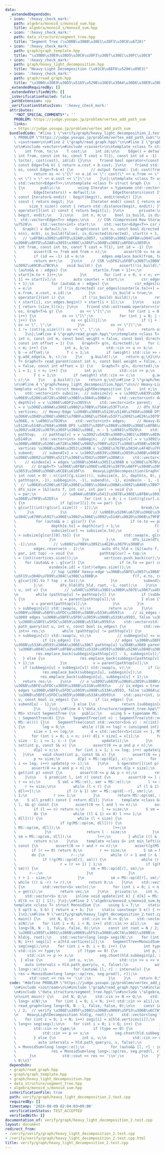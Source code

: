 ```yaml
---
data:
  _extendedDependsOn:
  - icon: ':heavy_check_mark:'
    path: algebra/monoid_s/monoid_sum.hpp
    title: algebra/monoid_s/monoid_sum.hpp
  - icon: ':heavy_check_mark:'
    path: data_structure/segment_tree.hpp
    title: "Segment Tree (\u30BB\u30B0\u30E1\u30F3\u30C8\u6728)"
  - icon: ':heavy_check_mark:'
    path: graph/graph_template.hpp
    title: "\u30B0\u30E9\u30D5\u30C6\u30F3\u30D7\u30EC\u30FC\u30C8"
  - icon: ':heavy_check_mark:'
    path: graph/heavy_light_decomposition.hpp
    title: "Heavy-Light Decomposition (\u91CD\u8EFD\u5206\u89E3)"
  - icon: ':heavy_check_mark:'
    path: graph/read_graph.hpp
    title: "\u30B0\u30E9\u30D5\u5165\u529B\u30E9\u30A4\u30D6\u30E9\u30EA"
  _extendedRequiredBy: []
  _extendedVerifiedWith: []
  _isVerificationFailed: false
  _pathExtension: cpp
  _verificationStatusIcon: ':heavy_check_mark:'
  attributes:
    '*NOT_SPECIAL_COMMENTS*': ''
    PROBLEM: https://judge.yosupo.jp/problem/vertex_add_path_sum
    links:
    - https://judge.yosupo.jp/problem/vertex_add_path_sum
  bundledCode: "#line 1 \"verify/graph/heavy_light_decomposition_2.test.cpp\"\n#define\
    \ PROBLEM \"https://judge.yosupo.jp/problem/vertex_add_path_sum\"\n\n#include\
    \ <iostream>\n\n#line 2 \"graph/read_graph.hpp\"\n\n#line 2 \"graph/graph_template.hpp\"\
    \n\n#include <vector>\n#include <cassert>\n\ntemplate <class T> struct Edge {\n\
    \    int from, to;\n    T cost;\n    int id;\n\n    Edge() = default;\n    Edge(const\
    \ int from, const int to, const T cost = T(1), const int id = -1) : from(from),\
    \ to(to), cost(cost), id(id) {}\n\n    friend bool operator<(const Edge<T>& a,\
    \ const Edge<T>& b) { return a.cost < b.cost; }\n\n    friend std::ostream& operator<<(std::ostream&\
    \ os, const Edge<T>& e) {\n        // output format: {id: cost(from, to) = cost}\n\
    \        return os << \"{\" << e.id << \": cost(\" << e.from << \", \" << e.to\
    \ << \") = \" << e.cost << \"}\";\n    }\n};\ntemplate <class T> using Edges =\
    \ std::vector<Edge<T>>;\n\ntemplate <class T> struct Graph {\n    struct EdgeIterators\
    \ {\n       public:\n        using Iterator = typename std::vector<Edge<T>>::iterator;\n\
    \        EdgeIterators() = default;\n        EdgeIterators(const Iterator& begit,\
    \ const Iterator& endit) : begit(begit), endit(endit) {}\n        Iterator begin()\
    \ const { return begit; }\n        Iterator end() const { return endit; }\n  \
    \      size_t size() const { return std::distance(begit, endit); }\n        Edge<T>&\
    \ operator[](int i) const { return begit[i]; }\n\n       private:\n        Iterator\
    \ begit, endit;\n    };\n\n    int n, m;\n    bool is_build, is_directed;\n  \
    \  std::vector<Edge<T>> edges;\n\n    // CSR (Compressed Row Storage) \u5F62\u5F0F\
    \u7528\n    std::vector<int> start;\n    std::vector<Edge<T>> csr_edges;\n\n \
    \   Graph() = default;\n    Graph(const int n, const bool directed = false) :\
    \ n(n), m(0), is_build(false), is_directed(directed), start(n + 1, 0) {}\n\n \
    \   // \u8FBA\u3092\u8FFD\u52A0\u3057, \u305D\u306E\u8FBA\u304C\u4F55\u756A\u76EE\
    \u306B\u8FFD\u52A0\u3055\u308C\u305F\u304B\u3092\u8FD4\u3059\n    int add_edge(const\
    \ int from, const int to, const T cost = T(1), int id = -1) {\n        assert(!is_build);\n\
    \        assert(0 <= from and from < n);\n        assert(0 <= to and to < n);\n\
    \        if (id == -1) id = m;\n        edges.emplace_back(from, to, cost, id);\n\
    \        return m++;\n    }\n\n    // CSR \u5F62\u5F0F\u3067\u30B0\u30E9\u30D5\
    \u3092\u69CB\u7BC9\n    void build() {\n        assert(!is_build);\n        for\
    \ (auto&& e : edges) {\n            start[e.from + 1]++;\n            if (!is_directed)\
    \ start[e.to + 1]++;\n        }\n        for (int v = 0; v < n; v++) start[v +\
    \ 1] += start[v];\n        auto counter = start;\n        csr_edges.resize(start.back()\
    \ + 1);\n        for (auto&& e : edges) {\n            csr_edges[counter[e.from]++]\
    \ = e;\n            if (!is_directed) csr_edges[counter[e.to]++] = Edge(e.to,\
    \ e.from, e.cost, e.id);\n        }\n        is_build = true;\n    }\n\n    EdgeIterators\
    \ operator[](int i) {\n        if (!is_build) build();\n        return EdgeIterators(csr_edges.begin()\
    \ + start[i], csr_edges.begin() + start[i + 1]);\n    }\n\n    size_t size() const\
    \ { return (size_t)(n); }\n\n    friend std::ostream& operator<<(std::ostream&\
    \ os, Graph<T>& g) {\n        os << \"[\";\n        for (int i = 0; i < (int)(g.size());\
    \ i++) {\n            os << \"[\";\n            for (int j = 0; j < (int)(g[i].size());\
    \ j++) {\n                os << g[i][j];\n                if (j + 1 != (int)(g[i].size()))\
    \ os << \", \";\n            }\n            os << \"]\";\n            if (i +\
    \ 1 != (int)(g.size())) os << \", \";\n        }\n        return os << \"]\";\n\
    \    }\n};\n#line 4 \"graph/read_graph.hpp\"\n\ntemplate <class T> Graph<T> read_graph(const\
    \ int n, const int m, const bool weight = false, const bool directed = false,\
    \ const int offset = 1) {\n    Graph<T> g(n, directed);\n    for (int i = 0; i\
    \ < m; i++) {\n        int a, b;\n        std::cin >> a >> b;\n        a -= offset,\
    \ b -= offset;\n        T c = 1;\n        if (weight) std::cin >> c;\n       \
    \ g.add_edge(a, b, c);\n    }\n    g.build();\n    return g;\n}\n\ntemplate <class\
    \ T> Graph<T> read_parent(const int n, const bool weight = false, const bool directed\
    \ = false, const int offset = 1) {\n    Graph<T> g(n, directed);\n    for (int\
    \ i = 1; i < n; i++) {\n        int p;\n        std::cin >> p;\n        p -= offset;\n\
    \        T c = 1;\n        if (weight) std::cin >> c;\n        g.add_edge(p, i,\
    \ c);\n    }\n    g.build();\n    return g;\n}\n#line 2 \"graph/heavy_light_decomposition.hpp\"\
    \n\n#line 4 \"graph/heavy_light_decomposition.hpp\"\n\n// Heavy-Light Decomposition\n\
    template <class T> struct HeavyLightDecomposition {\n    int n;\n    // dfs_size\n\
    \    std::vector<int> subsize;  // subsize[v] = v \u3092\u6839\u3068\u3059\u308B\
    \u90E8\u5206\u6728\u306E\u30B5\u30A4\u30BA\n    std::vector<int> depth;    //\
    \ depth[v] = v \u306E\u6DF1\u3055\n    std::vector<int> parent;   // parent[v]\
    \ = v \u306E\u89AA\u306E\u9802\u70B9\u756A\u53F7\n\n    // dfs_hld\n    std::vector<int>\
    \ vertices;  // Heavy-Edge \u304B\u3089\u512A\u5148\u7684\u306B DFS \u3057\u305F\
    \u3068\u304D\u306E\u9802\u70B9\u306E\u756A\u53F7\u3092\u4E26\u3079\u305F\u3082\
    \u306E, n \u8981\u7D20\n    std::vector<int> edges;     // Heavy-Edge \u304B\u3089\
    \u512A\u5148\u7684\u306B DFS \u3057\u305F\u3068\u304D\u306E\u8FBA\u306E\u756A\u53F7\
    \u3092\u4E26\u3079\u305F\u3082\u306E, n - 1 \u8981\u7D20\n    std::vector<int>\
    \ pathtop;   // pathtop[v] = v \u3092\u542B\u3080\u30D1\u30B9\u4E0A\u306E\u7956\
    \u5148\n    std::vector<int> subbegin;  // subbegin[v] = v \u3092\u6839\u3068\u3059\
    \u308B\u90E8\u5206\u6728\u306E\u9802\u70B9\u5217\u306E\u958B\u59CB\u4F4D\u7F6E\
    , vertices \u306B\u304A\u3051\u308B v \u306E\u767B\u5834\u4F4D\u7F6E\n    std::vector<int>\
    \ subend;    // subend[v] = v \u3092\u6839\u3068\u3059\u308B\u90E8\u5206\u6728\
    \u306E\u9802\u70B9\u5217\u306E\u7D42\u308F\u308A\n    std::vector<int> eindex;\
    \    // eindex[e] = edges \u306B\u304A\u3051\u308B e \u306E\u767B\u5834\u4F4D\u7F6E\
    \n\n    // Graph<T> \u306E\u8FBA\u306E\u4E26\u3079\u66FF\u3048\u3092\u884C\u3046\
    \u3053\u3068\u306B\u6CE8\u610F\n    HeavyLightDecomposition(Graph<T>& g, const\
    \ int root = 0) : n((int)(g.size())), subsize(n, 1), depth(n, 0), parent(n, -1),\
    \ pathtop(n, -1), subbegin(n, -1), subend(n, -1), eindex(n - 1, -1) {\n      \
    \  // \u90E8\u5206\u6728\u306E\u30B5\u30A4\u30BA\u3092\u8A08\u7B97\n        auto\
    \ dfs_size = [&](auto f, int cur, int par) -> void {\n            parent[cur]\
    \ = par;\n            // \u89AA\u65B9\u5411\u3078\u306E\u8FBA\u3092\u672B\u5C3E\
    \u306B\u79FB\u52D5\n            for (int i = 0; i < (int)(g[cur].size()); i++)\
    \ {\n                if (g[cur][i].to == par) {\n                    std::swap(g[cur][i],\
    \ g[cur][(int)(g[cur].size()) - 1]);\n                    break;\n           \
    \     }\n            }\n            // \u90E8\u5206\u6728\u306E\u30B5\u30A4\u30BA\
    \u304C\u6700\u5927\u306E\u3082\u306E\u3092\u5148\u982D\u306B\u79FB\u52D5\n   \
    \         for (auto&& e : g[cur]) {\n                if (e.to == par) continue;\n\
    \                depth[e.to] = depth[cur] + 1;\n                f(f, e.to, cur);\n\
    \                subsize[cur] += subsize[e.to];\n                if (subsize[e.to]\
    \ > subsize[g[cur][0].to]) {\n                    std::swap(e, g[cur][0]);\n \
    \               }\n            }\n        };\n        dfs_size(dfs_size, root,\
    \ -1);\n\n        // \u9802\u70B9\u3092\u4E26\u3079\u308B\n        vertices.reserve(n);\n\
    \        edges.reserve(n - 1);\n        auto dfs_hld = [&](auto f, int cur, int\
    \ par, int top) -> void {\n            pathtop[cur] = top;\n            subbegin[cur]\
    \ = (int)(vertices.size());\n            vertices.push_back(cur);\n\n        \
    \    for (auto&& e : g[cur]) {\n                if (e.to == par) continue;\n \
    \               eindex[e.id] = (int)(edges.size());\n                edges.push_back(e.id);\n\
    \                // top \u306F heavy-edge \u306B\u5BFE\u3057\u3066\u306E\u307F\
    \u5F15\u304D\u7D99\u304C\u308C\u308B\n                f(f, e.to, cur, (e.to ==\
    \ g[cur][0].to ? top : e.to));\n            }\n            subend[cur] = (int)(vertices.size());\n\
    \        };\n        dfs_hld(dfs_hld, root, -1, root);\n    }\n\n    int lca(int\
    \ u, int v) {\n        // \u540C\u3058\u30D1\u30B9\u307E\u3067\u4E0A\u304C\u308B\
    \n        while (pathtop[u] != pathtop[v]) {\n            if (subbegin[u] > subbegin[v])\
    \ {\n                u = parent[pathtop[u]];\n            } else {\n         \
    \       v = parent[pathtop[v]];\n            }\n        }\n        if (subbegin[u]\
    \ > subbegin[v]) std::swap(u, v);\n        return u;\n    }\n\n    // u - v \u30D1\
    \u30B9\u306B\u5BFE\u5FDC\u3059\u308B\u533A\u9593\n    // is_edges = true \u306A\
    \u3089 edges \u306B\u5BFE\u5FDC\u3059\u308B\u533A\u9593, false \u306A\u3089 vertices\
    \ \u306B\u5BFE\u5FDC\u3059\u308B\u533A\u9593\n    std::vector<std::pair<int, int>>\
    \ path_query(int u, int v, const bool is_edges) {\n        std::vector<std::pair<int,\
    \ int>> res;\n        while (pathtop[u] != pathtop[v]) {\n            if (subbegin[u]\
    \ > subbegin[v]) std::swap(u, v);\n            // subbegin[u] <= subbegin[v]\n\
    \            if (is_edges) {\n                // edges \u306B\u5BFE\u5FDC\u3059\
    \u308B\u533A\u9593\u306A\u306E\u3067 pathtop[u] \u304B\u3089 parent[pathtop[u]]\
    \ \u306B\u884C\u304F\u8FBA\u3082\u533A\u9593\u306B\u52A0\u3048\u308B\n       \
    \         res.emplace_back(subbegin[pathtop[v]] - 1, subbegin[v]);\n         \
    \   } else {\n                res.emplace_back(subbegin[pathtop[v]], subbegin[v]\
    \ + 1);\n            }\n            v = parent[pathtop[v]];\n        }\n     \
    \   if (subbegin[u] > subbegin[v]) std::swap(u, v);\n        if (is_edges) {\n\
    \            res.emplace_back(subbegin[u], subbegin[v]);\n        } else {\n \
    \           res.emplace_back(subbegin[u], subbegin[v] + 1);\n        }\n     \
    \   return res;\n    }\n\n    // u \u3092\u6839\u3068\u3059\u308B\u90E8\u5206\u6728\
    \u306B\u5BFE\u5FDC\u3059\u308B\u533A\u9593\n    // is_edges = true \u306A\u3089\
    \ edges \u306B\u5BFE\u5FDC\u3059\u308B\u533A\u9593, false \u306A\u3089 vertices\
    \ \u306B\u5BFE\u5FDC\u3059\u308B\u533A\u9593\n    std::pair<int, int> subtree_query(int\
    \ u, const bool is_edges) {\n        if (is_edges) {\n            return {subbegin[u],\
    \ subend[u] - 1};\n        } else {\n            return {subbegin[u], subend[u]};\n\
    \        }\n    }\n};\n#line 4 \"data_structure/segment_tree.hpp\"\ntemplate <class\
    \ MS> struct SegmentTree {\n   public:\n    using S = typename MS::S;\n    SegmentTree()\
    \ : SegmentTree(0) {}\n    SegmentTree(int n) : SegmentTree(std::vector<S>(n,\
    \ MS::e())) {}\n    SegmentTree(const std::vector<S>& v) : n((int)(v.size()))\
    \ {\n        log = 0;\n        while ((1U << log) < (unsigned int)(n)) log++;\n\
    \        size = 1 << log;\n        d = std::vector<S>(size << 1, MS::e());\n \
    \       for (int i = 0; i < n; i++) d[i + size] = v[i];\n        for (int i =\
    \ size - 1; i >= 1; i--) {\n            update(i);\n        }\n    }\n\n    void\
    \ set(int p, const S& x) {\n        assert(0 <= p and p < n);\n        p += size;\n\
    \        d[p] = x;\n        for (int i = 1; i <= log; i++) update(p >> i);\n \
    \   }\n\n    void chset(int p, const S& x) {\n        assert(0 <= p and p < n);\n\
    \        p += size;\n        d[p] = MS::op(d[p], x);\n        for (int i = 1;\
    \ i <= log; i++) update(p >> i);\n    }\n\n    S operator[](int p) const {\n \
    \       assert(0 <= p and p < n);\n        return d[p + size];\n    }\n\n    S\
    \ get(int p) const {\n        assert(0 <= p && p < n);\n        return d[p + size];\n\
    \    }\n\n    S prod(int l, int r) const {\n        assert(0 <= l and l <= r and\
    \ r <= n);\n        S sml = MS::e(), smr = MS::e();\n        l += size;\n    \
    \    r += size;\n\n        while (l < r) {\n            if (l & 1) sml = MS::op(sml,\
    \ d[l++]);\n            if (r & 1) smr = MS::op(d[--r], smr);\n            l >>=\
    \ 1;\n            r >>= 1;\n        }\n        return MS::op(sml, smr);\n    }\n\
    \n    S all_prod() const { return d[1]; }\n\n    template <class G> int max_right(int\
    \ l, G& g) const {\n        assert(0 <= l and l <= n);\n        assert(g(MS::e()));\n\
    \        if (l == n) return n;\n        l += size;\n        S sm = MS::e();\n\
    \        do {\n            while ((l & 1) == 0) l >>= 1;\n            if (!g(MS::op(sm,\
    \ d[l]))) {\n                while (l < size) {\n                    l <<= 1;\n\
    \                    if (g(MS::op(sm, d[l]))) {\n                        sm =\
    \ MS::op(sm, d[l]);\n                        l++;\n                    }\n   \
    \             }\n                return l - size;\n            }\n           \
    \ sm = MS::op(sm, d[l]);\n            l++;\n        } while ((l & -l) != l);\n\
    \        return n;\n    }\n\n    template <class G> int min_left(int r, G& g)\
    \ const {\n        assert(0 <= r and r <= n);\n        assert(g(MS::e()));\n \
    \       if (r == 0) return 0;\n        r += size;\n        S sm = MS::e();\n \
    \       do {\n            r--;\n            while (r > 1 and (r & 1)) r >>= 1;\n\
    \            if (!g(MS::op(d[r], sm))) {\n                while (r < size) {\n\
    \                    r = (r << 1) | 1;\n                    if (g(MS::op(d[r],\
    \ sm))) {\n                        sm = MS::op(d[r], sm);\n                  \
    \      r--;\n                    }\n                }\n                return\
    \ r + 1 - size;\n            }\n            sm = MS::op(d[r], sm);\n        }\
    \ while ((r & -r) != r);\n        return 0;\n    }\n\n    std::vector<S> make_vector()\
    \ {\n        std::vector<S> vec(n);\n        for (int i = 0; i < n; i++) vec[i]\
    \ = get(i);\n        return vec;\n    }\n\n   private:\n    int n, log, size;\n\
    \    std::vector<S> d;\n    inline void update(int k) { d[k] = MS::op(d[k << 1],\
    \ d[(k << 1) | 1]); }\n};\n#line 2 \"algebra/monoid_s/monoid_sum.hpp\"\n// MS\n\
    template <class T> struct MonoidSum {\n    using S = T;\n    static constexpr\
    \ S op(S a, S b) { return a + b; }\n    static constexpr S e() { return T(0);\
    \ }\n};\n#line 9 \"verify/graph/heavy_light_decomposition_2.test.cpp\"\n\nint\
    \ main() {\n    int N, Q;\n    std::cin >> N >> Q;\n    std::vector<long long>\
    \ a(N);\n    for (int i = 0; i < N; i++) std::cin >> a[i];\n    auto g = read_graph<long\
    \ long>(N, N - 1, false, false, 0);\n\n    const int root = N / 2;  // verify\
    \ \u306E\u305F\u3081\u306B\u9069\u5F53\u306B\u6C7A\u3081\u308B\n    HeavyLightDecomposition\
    \ hld(g, root);\n    std::vector<long long> segi(N);\n    for (int i = 0; i <\
    \ N; i++) segi[i] = a[hld.vertices[i]];\n    SegmentTree<MonoidSum<long long>>\
    \ seg(segi);\n\n    for (int i = 0; i < Q; i++) {\n        int type;\n       \
    \ std::cin >> type;\n        if (type == 0) {\n            int p, x;\n       \
    \     std::cin >> p >> x;\n            seg.chset(hld.subbegin[p], x);\n      \
    \  } else {\n            int u, v;\n            std::cin >> u >> v;\n        \
    \    auto intervals = hld.path_query(u, v, false);\n            auto res = MonoidSum<long\
    \ long>::e();\n            for (auto&& [l, r] : intervals) {\n               \
    \ res = MonoidSum<long long>::op(res, seg.prod(l, r));\n            }\n      \
    \      std::cout << res << '\\n';\n        }\n    }\n    return 0;\n}\n"
  code: "#define PROBLEM \"https://judge.yosupo.jp/problem/vertex_add_path_sum\"\n\
    \n#include <iostream>\n\n#include \"graph/read_graph.hpp\"\n#include \"graph/heavy_light_decomposition.hpp\"\
    \n#include \"data_structure/segment_tree.hpp\"\n#include \"algebra/monoid_s/monoid_sum.hpp\"\
    \n\nint main() {\n    int N, Q;\n    std::cin >> N >> Q;\n    std::vector<long\
    \ long> a(N);\n    for (int i = 0; i < N; i++) std::cin >> a[i];\n    auto g =\
    \ read_graph<long long>(N, N - 1, false, false, 0);\n\n    const int root = N\
    \ / 2;  // verify \u306E\u305F\u3081\u306B\u9069\u5F53\u306B\u6C7A\u3081\u308B\
    \n    HeavyLightDecomposition hld(g, root);\n    std::vector<long long> segi(N);\n\
    \    for (int i = 0; i < N; i++) segi[i] = a[hld.vertices[i]];\n    SegmentTree<MonoidSum<long\
    \ long>> seg(segi);\n\n    for (int i = 0; i < Q; i++) {\n        int type;\n\
    \        std::cin >> type;\n        if (type == 0) {\n            int p, x;\n\
    \            std::cin >> p >> x;\n            seg.chset(hld.subbegin[p], x);\n\
    \        } else {\n            int u, v;\n            std::cin >> u >> v;\n  \
    \          auto intervals = hld.path_query(u, v, false);\n            auto res\
    \ = MonoidSum<long long>::e();\n            for (auto&& [l, r] : intervals) {\n\
    \                res = MonoidSum<long long>::op(res, seg.prod(l, r));\n      \
    \      }\n            std::cout << res << '\\n';\n        }\n    }\n    return\
    \ 0;\n}"
  dependsOn:
  - graph/read_graph.hpp
  - graph/graph_template.hpp
  - graph/heavy_light_decomposition.hpp
  - data_structure/segment_tree.hpp
  - algebra/monoid_s/monoid_sum.hpp
  isVerificationFile: true
  path: verify/graph/heavy_light_decomposition_2.test.cpp
  requiredBy: []
  timestamp: '2024-08-09 02:04:03+09:00'
  verificationStatus: TEST_ACCEPTED
  verifiedWith: []
documentation_of: verify/graph/heavy_light_decomposition_2.test.cpp
layout: document
redirect_from:
- /verify/verify/graph/heavy_light_decomposition_2.test.cpp
- /verify/verify/graph/heavy_light_decomposition_2.test.cpp.html
title: verify/graph/heavy_light_decomposition_2.test.cpp
---
```

